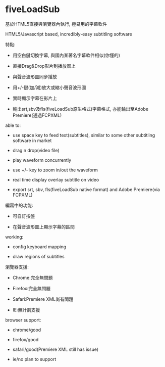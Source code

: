# fiveLoadSub

基於HTML5直接與瀏覽器內執行, 極易用的字幕軟件

HTML5/Javascript based, incredibly-easy subtitling software

特點:

  - 用空白鍵切換字幕, 與國內某著名字幕軟件相似(你懂的)

  - 直接Drag&Drop影片到播放器上

  - 與聲音波形圖同步播放

  - 用+/-鍵(加/減)放大或縮小聲音波形圖

  - 實時顯示字幕在影片上

  - 輸出srt,sbv及fls(fiveLoadSub原生格式)字幕格式, 亦能輸出至Adobe Premiere(通過FCPXML)


able to:

  - use space key to feed text(subtitles), similar to some other subtitling software in market

  - drag n drop(video file)

  - play waveform concurrently

  - use +/- key to zoom in/out the waveform

  - real time display overlay subtitle on video

  - export srt, sbv, fls(fiveLoadSub native format) and Adobe Premiere(via FCPXML)


編寫中的功能:

  - 可自訂按盤

  - 在聲音波形圖上顯示字幕的區間



working: 

  - config keyboard mapping

  - draw regions of subtitles


瀏覽器支援:

  - Chrome:完全無問題

  - Firefox:完全無問題

  - Safari:Premiere XML尚有問題

  - IE:無計劃支援


browser support:

  - chrome/good

  - firefox/good

  - safari/good(Premiere XML still has issue)

  - ie/no plan to support
